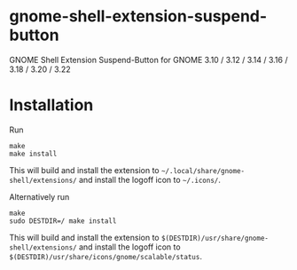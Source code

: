 gnome-shell-extension-suspend-button
====================================

GNOME Shell Extension Suspend-Button for GNOME 3.10 / 3.12 / 3.14 / 3.16 / 3.18 / 3.20 / 3.22


Installation
============

Run

```
make
make install
```

This will build and install the extension to ``~/.local/share/gnome-shell/extensions/`` and install the logoff icon to ``~/.icons/``.

Alternatively run
```
make
sudo DESTDIR=/ make install
```

This will build and install the extension to ``$(DESTDIR)/usr/share/gnome-shell/extensions/`` and install the logoff icon to ``$(DESTDIR)/usr/share/icons/gnome/scalable/status``.